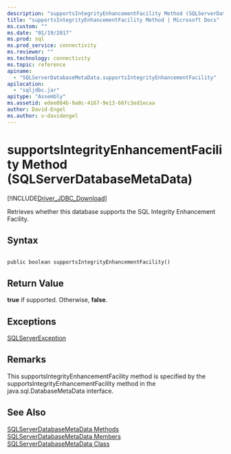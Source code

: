 ```yaml
---
description: "supportsIntegrityEnhancementFacility Method (SQLServerDatabaseMetaData)"
title: "supportsIntegrityEnhancementFacility Method | Microsoft Docs"
ms.custom: ""
ms.date: "01/19/2017"
ms.prod: sql
ms.prod_service: connectivity
ms.reviewer: ""
ms.technology: connectivity
ms.topic: reference
apiname: 
  - "SQLServerDatabaseMetaData.supportsIntegrityEnhancementFacility"
apilocation: 
  - "sqljdbc.jar"
apitype: "Assembly"
ms.assetid: edee084b-9a8c-4167-9e13-66fc3ed1ecaa
author: David-Engel
ms.author: v-davidengel
---
```

# supportsIntegrityEnhancementFacility Method (SQLServerDatabaseMetaData)
[!INCLUDE[Driver_JDBC_Download](../../../includes/driver_jdbc_download.md)]

  Retrieves whether this database supports the SQL Integrity Enhancement Facility.  
  
## Syntax  
  
```  
  
public boolean supportsIntegrityEnhancementFacility()  
```  
  
## Return Value  
 **true** if supported. Otherwise, **false**.  
  
## Exceptions  
 [SQLServerException](../../../connect/jdbc/reference/sqlserverexception-class.md)  
  
## Remarks  
 This supportsIntegrityEnhancementFacility method is specified by the supportsIntegrityEnhancementFacility method in the java.sql.DatabaseMetaData interface.  
  
## See Also  
 [SQLServerDatabaseMetaData Methods](../../../connect/jdbc/reference/sqlserverdatabasemetadata-methods.md)   
 [SQLServerDatabaseMetaData Members](../../../connect/jdbc/reference/sqlserverdatabasemetadata-members.md)   
 [SQLServerDatabaseMetaData Class](../../../connect/jdbc/reference/sqlserverdatabasemetadata-class.md)  
  
  
